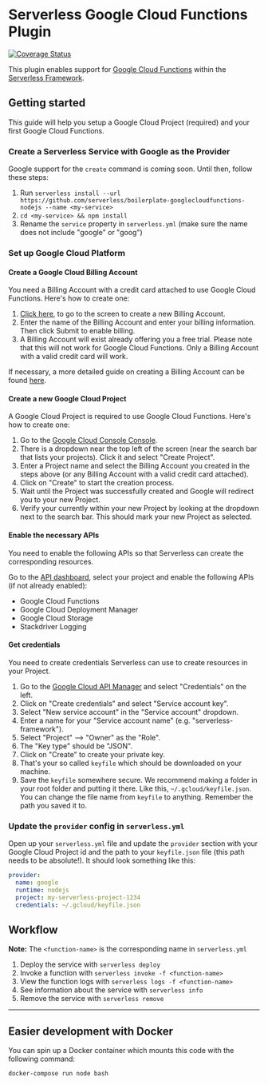 # Serverless Google Cloud Functions Plugin

[![Coverage Status](https://coveralls.io/repos/github/serverless/serverless-google-cloudfunctions/badge.svg?branch=master)](https://coveralls.io/github/serverless/serverless-google-cloudfunctions?branch=master)

This plugin enables support for [Google Cloud Functions](https://cloud.google.com/functions/) within the [Serverless Framework](https://github.com/serverless/serverless).

## Getting started

This guide will help you setup a Google Cloud Project (required) and your first Google Cloud Functions.

### Create a Serverless Service with Google as the Provider

Google support for the `create` command is coming soon. Until then, follow these steps:

1. Run `serverless install --url https://github.com/serverless/boilerplate-googlecloudfunctions-nodejs --name <my-service>`
2. `cd <my-service> && npm install`
3. Rename the `service` property in `serverless.yml` (make sure the name does not include "google" or "goog")

### Set up Google Cloud Platform

#### Create a Google Cloud Billing Account

You need a Billing Account with a credit card attached to use Google Cloud Functions. Here's how to create one:

1. <a href="https://console.cloud.google.com/billing/create" target="_blank">Click here</a>, to go to the screen to create a new Billing Account.
2. Enter the name of the Billing Account and enter your billing information. Then click Submit to enable billing.
3. A Billing Account will exist already offering you a free trial. Please note that this will not work for Google Cloud Functions. Only a Billing Account with a valid credit card will work.

If necessary, a more detailed guide on creating a Billing Account can be found <a href="https://support.google.com/cloud/answer/6288653?hl=en" target="_blank">here</a>.

#### Create a new Google Cloud Project

A Google Cloud Project is required to use Google Cloud Functions. Here's how to create one:

1. Go to the <a href="https://console.cloud.google.com" target="_blank">Google Cloud Console Console</a>.
2. There is a dropdown near the top left of the screen (near the search bar that lists your projects). Click it and select "Create Project".
3. Enter a Project name and select the Billing Account you created in the steps above (or any Billing Account with a valid credit card attached).
3. Click on "Create" to start the creation process.
4. Wait until the Project was successfully created and Google will redirect you to your new Project.
5. Verify your currently within your new Project by looking at the dropdown next to the search bar. This should mark your new Project as selected.

#### Enable the necessary APIs

You need to enable the following APIs so that Serverless can create the corresponding resources.

Go to the <a href="https://console.cloud.google.com/apis/dashboard" target="_blank">API dashboard</a>, select your project and enable the following APIs (if not already enabled):

- Google Cloud Functions
- Google Cloud Deployment Manager
- Google Cloud Storage
- Stackdriver Logging

#### Get credentials

You need to create credentials Serverless can use to create resources in your Project.

1. Go to the <a href="https://console.cloud.google.com/apis" target="_blank">Google Cloud API Manager</a> and select "Credentials" on the left.
2. Click on "Create credentials" and select "Service account key".
3. Select "New service account" in the "Service account" dropdown.
4. Enter a name for your "Service account name" (e.g. "serverless-framework").
5. Select "Project" --> "Owner" as the "Role".
6. The "Key type" should be "JSON".
7. Click on "Create" to create your private key.
8. That's your so called `keyfile` which should be downloaded on your machine.
9. Save the `keyfile` somewhere secure. We recommend making a folder in your root folder and putting it there. Like this, `~/.gcloud/keyfile.json`. You can change the file name from `keyfile` to anything. Remember the path you saved it to.

### Update the `provider` config in `serverless.yml`

Open up your `serverless.yml` file and update the `provider` section with your Google Cloud Project id and
the path to your `keyfile.json` file (this path needs to be absolute!). It should look something like this:

```yml
provider:
  name: google
  runtime: nodejs
  project: my-serverless-project-1234
  credentials: ~/.gcloud/keyfile.json
```

## Workflow

**Note:** The `<function-name>` is the corresponding name in `serverless.yml`

1. Deploy the service with `serverless deploy`
2. Invoke a function with `serverless invoke -f <function-name>`
3. View the function logs with `serverless logs -f <function-name>`
4. See information about the service with `serverless info`
5. Remove the service with `serverless remove`

---

## Easier development with Docker

You can spin up a Docker container which mounts this code with the following command:

```bash
docker-compose run node bash
```

